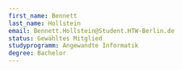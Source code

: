 ```yaml
---
first_name: Bennett
last_name: Hollstein
email: Bennett.Hollstein@Student.HTW-Berlin.de
status: Gewähltes Mitglied
studyprogramm: Angewandte Informatik
degree: Bachelor
---
```

